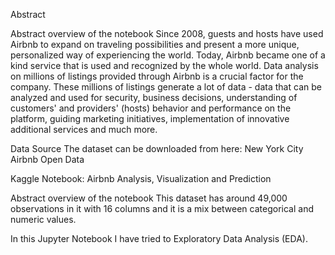 Abstract

Abstract overview of the notebook Since 2008, guests and hosts have used Airbnb to expand on traveling possibilities and present a more unique, personalized way of experiencing the world. Today, Airbnb became one of a kind service that is used and recognized by the whole world. Data analysis on millions of listings provided through Airbnb is a crucial factor for the company. These millions of listings generate a lot of data - data that can be analyzed and used for security, business decisions, understanding of customers' and providers' (hosts) behavior and performance on the platform, guiding marketing initiatives, implementation of innovative additional services and much more.

Data Source
The dataset can be downloaded from here: New York City Airbnb Open Data

Kaggle Notebook: Airbnb Analysis, Visualization and Prediction

Abstract overview of the notebook
This dataset has around 49,000 observations in it with 16 columns and it is a mix between categorical and numeric values.

In this Jupyter Notebook I have tried to Exploratory Data Analysis (EDA).
